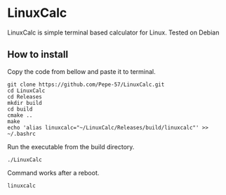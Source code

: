 # LinuxCalc
LinuxCalc is simple terminal based calculator for Linux.
Tested on Debian
## How to install
Copy the code from bellow and paste it to terminal.
```
git clone https://github.com/Pepe-57/LinuxCalc.git
cd LinuxCalc
cd Releases
mkdir build
cd build
cmake ..
make
echo 'alias linuxcalc="~/LinuxCalc/Releases/build/linuxcalc"' >> ~/.bashrc
```
Run the executable from the build directory.
```
./LinuxCalc
```
Command works after a reboot.
```
linuxcalc
```
